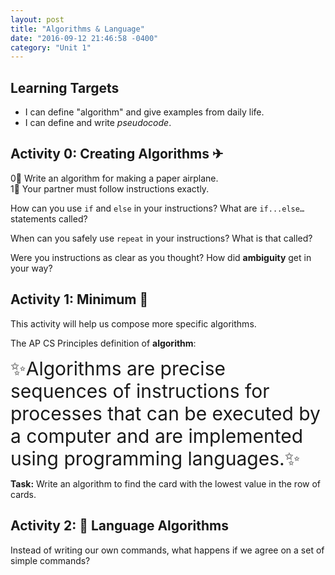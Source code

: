 ```yaml
---
layout: post
title: "Algorithms & Language"
date: "2016-09-12 21:46:58 -0400"
category: "Unit 1"
---
```


## Learning Targets
- I can define "algorithm" and give examples from daily life.
- I can define and write _pseudocode_.

## Activity 0: Creating Algorithms ✈
0⃣ Write an algorithm for making a paper
airplane.   
1⃣ Your partner must follow instructions exactly.

How can you use `if` and `else` in your instructions? What are `if...else…` statements called?

When can you safely use `repeat` in your instructions? What is that called?

Were you instructions as clear as you thought? How did **ambiguity** get in your way?

## Activity 1: Minimum 🎴
This activity will help us compose more specific algorithms.

The AP CS Principles definition of **algorithm**:

<span style = "font-size: 30px; line-height: 1.2;">✨Algorithms are precise sequences of instructions for processes that can be executed by a computer and are implemented using programming languages.✨</span>

**Task:** Write an algorithm to find the card with the lowest value in the row of cards.

## Activity 2: 🤖 Language Algorithms
Instead of writing our own commands, what happens if we agree on a set of simple commands?
